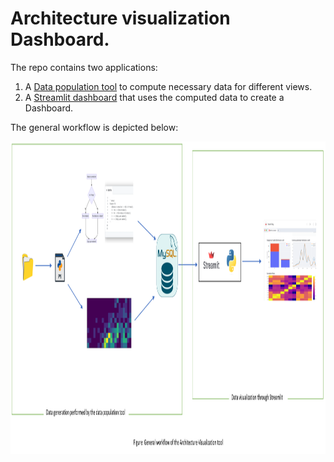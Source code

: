 # Architecture visualization Dashboard.

The repo contains two applications:
1. A [Data population tool](https://github.com/SmartDeltaFraunhoferFOKUS/Architecture_Visualization_Tool/tree/master/data_population_tool) to compute necessary data for different views. 
2. A [Streamlit dashboard](https://github.com/SmartDeltaFraunhoferFOKUS/Architecture_Visualization_Tool/tree/master/streamlit_dashboard) that uses the computed data to create a Dashboard.

The general workflow is depicted below:

<img src= "img/workflow.png" width="900" height="500">